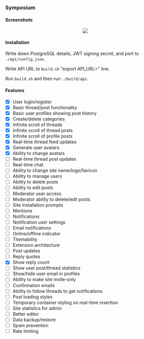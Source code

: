 ### Symposium
#### Screenshots
<p align="center">
  <img src="https://raw.githubusercontent.com/jafarlihi/symposium/master/repo/screenshots/screenshots.png?token=AKL72S3I3UYTQ2MC37VRH6K6XVEKS">
</p>

#### Installation
Write down PostgreSQL details, JWT signing secret, and port to `./api/config.json`.

Write API URL to `build.sh` "export API_URL=" line.

Run `build.sh` and then run `./build/api`.
#### Features
- [x] User login/register
- [x] Basic thread/post functionality
- [x] Basic user profiles showing post history
- [x] Create/delete categories
- [x] Infinite scroll of threads
- [x] Infinite scroll of thread posts
- [x] Infinite scroll of profile posts
- [x] Real-time thread feed updates
- [x] Generate user avatars
- [x] Ability to change avatars
- [ ] Real-time thread post updates
- [ ] Real-time chat
- [ ] Ability to change site name/logo/favicon
- [ ] Ability to manage users
- [ ] Ability to delete posts
- [ ] Ability to edit posts
- [ ] Moderator user access
- [ ] Moderator ability to delete/edit posts
- [ ] Site installation prompts
- [ ] Mentions
- [ ] Notifications
- [ ] Notification user settings
- [ ] Email notifications
- [ ] Online/offline indicator
- [ ] Themability
- [ ] Extension architecture
- [ ] Post updates
- [ ] Reply quotes
- [x] Show reply count
- [ ] Show user post/thread statistics
- [ ] Show/hide user email in profiles
- [ ] Ability to make site invite-only
- [ ] Confirmation emails
- [ ] Ability to follow threads to get notifications
- [ ] Post loading styles
- [ ] Temporary container styling on real-time insertion
- [ ] Site statistics for admin
- [ ] Better editor
- [ ] Data backup/restore
- [ ] Spam prevention
- [ ] Rate limiting
